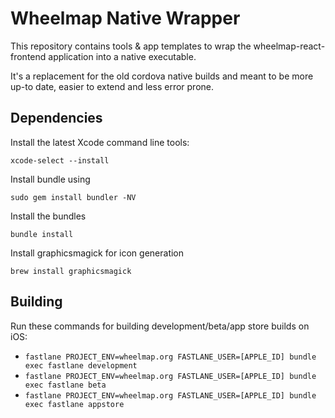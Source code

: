 # Wheelmap Native Wrapper

This repository contains tools & app templates to wrap the wheelmap-react-frontend application into a native executable.

It's a replacement for the old cordova native builds and meant to be more up-to date, easier to extend and less error prone.

## Dependencies

Install the latest Xcode command line tools:

    xcode-select --install


Install bundle using

    sudo gem install bundler -NV

Install the bundles

    bundle install

Install graphicsmagick for icon generation

    brew install graphicsmagick

## Building

Run these commands for building development/beta/app store builds on iOS:

- `fastlane PROJECT_ENV=wheelmap.org FASTLANE_USER=[APPLE_ID] bundle exec fastlane development`
- `fastlane PROJECT_ENV=wheelmap.org FASTLANE_USER=[APPLE_ID] bundle exec fastlane beta`
- `fastlane PROJECT_ENV=wheelmap.org FASTLANE_USER=[APPLE_ID] bundle exec fastlane appstore`
